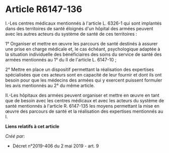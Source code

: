 # Article R6147-136

I.-Les centres médicaux mentionnés à l'article L. 6326-1 qui sont implantés dans des territoires de santé éloignés d'un
hôpital des armées peuvent avec les autres acteurs du système de santé de ces territoires :

1° Organiser et mettre en œuvre les parcours de santé destinés à assurer une prise en charge médicale et, le cas échéant,
psychologique adaptée à la situation individuelle des bénéficiaires des soins du service de santé des armées mentionnés au 1°
du II de l'article L. 6147-10 ;

2° Mettre en place un dispositif permettant la réalisation des expertises spécialisées que ces acteurs sont en capacité de
leur fournir et dont ils ont besoin pour que les médecins des armées qui y exercent puissent formuler les avis mentionnés au
2° du même article.

II.-Les hôpitaux des armées peuvent organiser et mettre en œuvre en tant que de besoin avec les centres médicaux et avec les
acteurs du système de santé mentionnés à l'article R. 6147-135 les moyens permettant la mise en œuvre des parcours de santé
et la réalisation des expertises mentionnés au I.

**Liens relatifs à cet article**

_Créé par_:

  - Décret n°2019-406 du 2 mai 2019 - art. 9
